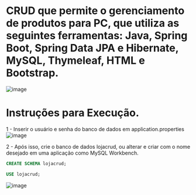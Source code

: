 # CRUD que permite o gerenciamento de produtos para PC, que utiliza as seguintes ferramentas: Java, Spring Boot, Spring Data JPA e Hibernate, MySQL, Thymeleaf, HTML e Bootstrap.
![image](https://github.com/user-attachments/assets/28192f65-f397-4949-99dc-361fa68532a4)

# Instruções para Execução.
1 - Inserir o usuário e senha do banco de dados em application.properties
![image](https://github.com/user-attachments/assets/882147f8-8019-426a-8f17-d9ec2d6339cc)

2 - Após isso, crie o banco de dados lojacrud, ou alterar e criar com o nome desejado em uma aplicação como MySQL Workbench.
```sql
CREATE SCHEMA lojacrud;

USE lojacrud;
```

![image](https://github.com/user-attachments/assets/4c1ad371-4a4d-44af-a7fb-bc0d3008647d)
